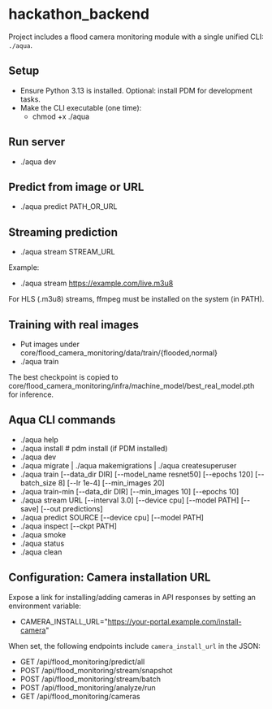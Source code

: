 # hackathon_backend

Project includes a flood camera monitoring module with a single unified CLI: `./aqua`.

## Setup

- Ensure Python 3.13 is installed. Optional: install PDM for development tasks.
- Make the CLI executable (one time):
  - chmod +x ./aqua

## Run server

- ./aqua dev

## Predict from image or URL

- ./aqua predict PATH_OR_URL

## Streaming prediction

- ./aqua stream STREAM_URL

Example:

- ./aqua stream <https://example.com/live.m3u8>

For HLS (.m3u8) streams, ffmpeg must be installed on the system (in PATH).

## Training with real images

- Put images under core/flood_camera_monitoring/data/train/{flooded,normal}
- ./aqua train

The best checkpoint is copied to core/flood_camera_monitoring/infra/machine_model/best_real_model.pth for inference.

## Aqua CLI commands

- ./aqua help
- ./aqua install # pdm install (if PDM installed)
- ./aqua dev
- ./aqua migrate | ./aqua makemigrations | ./aqua createsuperuser
- ./aqua train [--data_dir DIR] [--model_name resnet50] [--epochs 120] [--batch_size 8] [--lr 1e-4] [--min_images 20]
- ./aqua train-min [--data_dir DIR] [--min_images 10] [--epochs 10]
- ./aqua stream URL [--interval 3.0] [--device cpu] [--model PATH] [--save] [--out predictions]
- ./aqua predict SOURCE [--device cpu] [--model PATH]
- ./aqua inspect [--ckpt PATH]
- ./aqua smoke
- ./aqua status
- ./aqua clean

## Configuration: Camera installation URL

Expose a link for installing/adding cameras in API responses by setting an environment variable:

- CAMERA_INSTALL_URL="https://your-portal.example.com/install-camera"

When set, the following endpoints include `camera_install_url` in the JSON:

- GET /api/flood_monitoring/predict/all
- POST /api/flood_monitoring/stream/snapshot
- POST /api/flood_monitoring/stream/batch
- POST /api/flood_monitoring/analyze/run
- GET /api/flood_monitoring/cameras


